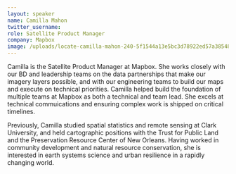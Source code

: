 ```yaml
---
layout: speaker
name: Camilla Mahon
twitter_username: 
role: Satellite Product Manager
company: Mapbox
image: /uploads/locate-camilla-mahon-240-5f1544a13e5bc3d78922ed57a38548ab.jpg
---
```


Camilla is the Satellite Product Manager at Mapbox. She works closely with our BD and leadership teams on the data partnerships that make our imagery layers possible, and with our engineering teams to build our maps and execute on technical priorities. Camilla helped build the foundation of multiple teams at Mapbox as both a technical and team lead. She excels at technical commuications and ensuring complex work is shipped on critical timelines.

Previously, Camilla studied spatial statistics and remote sensing at Clark University, and held cartographic positions with the Trust for Public Land and the Preservation Resource Center of New Orleans. Having worked in community development and natural resource conservation, she is interested in earth systems science and urban resilience in a rapidly changing world.